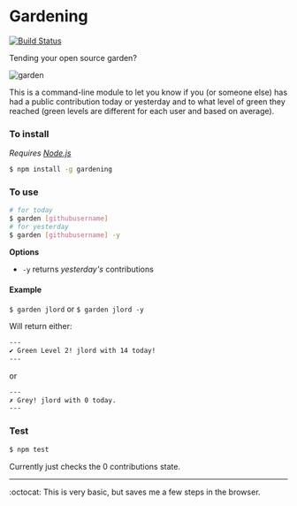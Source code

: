 # Gardening

[![Build Status](https://travis-ci.org/jlord/gardening.svg?branch=master)](https://travis-ci.org/jlord/gardening)

Tending your open source garden?

![garden](http://f.cl.ly/items/3X0N0M1N0C0Y1S3Y0T3s/Screen%20Shot%202014-10-19%20at%2010.50.07%20PM.png)

This is a command-line module to let you know if you (or someone else) has had a public contribution today or yesterday and to what level of green they reached (green levels are different for each user and based on average).

### To install

_Requires [Node.js](http://www.nodejs.org)_

```bash
$ npm install -g gardening
```

### To use

```bash
# for today
$ garden [githubusername]
# for yesterday
$ garden [githubusername] -y
```

**Options**
- `-y` returns _yesterday's_ contributions

#### Example

`$ garden jlord` or `$ garden jlord -y`

Will return either:

```Bash
---
✔︎ Green Level 2! jlord with 14 today!
---
```
or

```Bash
---
✗ Grey! jlord with 0 today.
---
```

### Test

```Bash
$ npm test
```

Currently just checks the 0 contributions state.

---

:octocat: This is very basic, but saves me a few steps in the browser.
